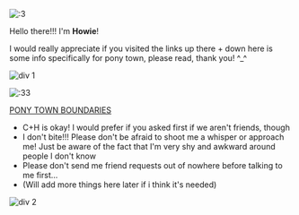 ![:3](https://64.media.tumblr.com/9988708b1b70bb35ffd0105a0d078f6c/ffa009e0360f0703-61/s540x810/5aaa986c7106fb7a1b20ba63d06167a7788a9b72.gifv)

Hello there!!! I'm **Howie**!

I would really appreciate if you visited the links up there + down here is some info specifically for pony town, please read, thank you! ^_^

![div 1](https://64.media.tumblr.com/dd8272418fe3df74f1d5235dcbbbc4cc/21c9ae3431b849d0-e6/s500x750/e25ff325287c6a8741b3245c83ad5c2928aa9828.gifv)

![:33](https://64.media.tumblr.com/38af5966f8e7daf495323e2192b57dcc/33e73b2e8cb13426-a8/s250x400/b822b161eb1d6ff27d5e655f0c6b7e1df8fb49f3.gifv)

<ins>PONY TOWN BOUNDARIES</ins>

* C+H is okay! I would prefer if you asked first if we aren't friends, though
* I don't bite!!! Please don't be afraid to shoot me a whisper or approach me! Just be aware of the fact that I'm very shy and awkward around people I don't know
* Please don't send me friend requests out of nowhere before talking to me first...
* (Will add more things here later if i think it's needed)

![div 2](https://64.media.tumblr.com/074ecfcc2af298bdc433b15fb262fd4e/eafe2f590438eee2-66/s400x600/16ad6069d4441527dc6dec95722f7f6b34fae93b.gifv)

